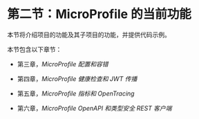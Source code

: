# 第二节：MicroProfile 的当前功能

本节将介绍项目的功能及其子项目的功能，并提供代码示例。

本节包含以下章节：

+   第三章，*MicroProfile 配置和容错*

+   第四章，*MicroProfile 健康检查和 JWT 传播*

+   第五章，*MicroProfile 指标和 OpenTracing*

+   第六章，*MicroProfile OpenAPI 和类型安全 REST 客户端*
